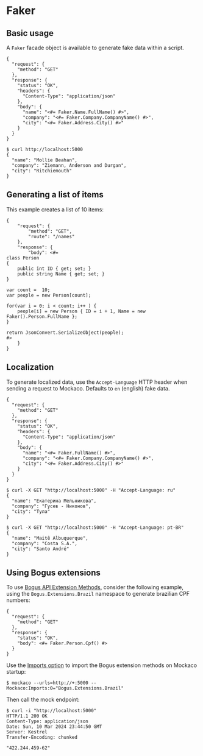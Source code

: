 # Faker

## Basic usage

A `Faker` facade object is available to generate fake data within a script.

```
{
  "request": {
    "method": "GET"
  },
  "response": {
    "status": "OK",
    "headers": {
      "Content-Type": "application/json"
    },
    "body": {
      "name": "<#= Faker.Name.FullName() #>",
      "company": "<#= Faker.Company.CompanyName() #>",
      "city": "<#= Faker.Address.City() #>"
    }
  }
}
```

```shell
$ curl http://localhost:5000
{
  "name": "Mollie Beahan",
  "company": "Ziemann, Anderson and Durgan",
  "city": "Ritchiemouth"
}
```

##  Generating a list of items

This example creates a list of 10 items:

```
{
    "request": {
        "method": "GET",
        "route": "/names"
    },
    "response": {
        "body": <#=
class Person
{
    public int ID { get; set; }
    public string Name { get; set; }
}

var count =  10;
var people = new Person[count];

for(var i = 0; i < count; i++ ) {
    people[i] = new Person { ID = i + 1, Name = new Faker().Person.FullName };
}

return JsonConvert.SerializeObject(people);
#>
    }
}
```

## Localization

To generate localized data, use the `Accept-Language` HTTP header when sending a request to Mockaco. Defaults to `en` (english) fake data.

```
{
  "request": {
	"method": "GET"
  },
  "response": {
	"status": "OK",
    "headers": {
      "Content-Type": "application/json"
    },
	"body": {
	  "name": "<#= Faker.FullName() #>",
	  "company": "<#= Faker.Company.CompanyName() #>",
      "city": "<#= Faker.Address.City() #>"
	}
  }
}
```

```shell
$ curl -X GET "http://localhost:5000" -H "Accept-Language: ru"
{
  "name": "Екатерина Мельникова",
  "company": "Гусев - Никонов",
  "city": "Тула"
}
```

```shell
$ curl -X GET "http://localhost:5000" -H "Accept-Language: pt-BR"
{
  "name": "Maitê Albuquerque",
  "company": "Costa S.A.",
  "city": "Santo André"
}
```

## Using Bogus extensions

To use [Bogus API Extension Methods](https://github.com/bchavez/Bogus?tab=readme-ov-file#api-extension-methods), consider the following example, using the `Bogus.Extensions.Brazil` namespace to generate brazilian CPF numbers:

```
{
  "request": {
    "method": "GET"
  },
  "response": {
    "status": "OK",
    "body": <#= Faker.Person.Cpf() #>
  }
}
```

Use the [Imports option](/docs/configuration/#imports) to import the Bogus extension methods on Mockaco startup:

```shell
$ mockaco --urls=http://+:5000 --Mockaco:Imports:0="Bogus.Extensions.Brazil"
```

Then call the mock endpoint:

```shell
$ curl -i "http://localhost:5000"
HTTP/1.1 200 OK
Content-Type: application/json
Date: Sun, 10 Mar 2024 23:44:50 GMT
Server: Kestrel
Transfer-Encoding: chunked

"422.244.459-62"
```
